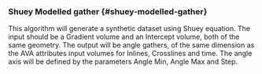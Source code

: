 ### Shuey Modelled gather {#shuey-modelled-gather}

This algorithm will generate a synthetic dataset using Shuey equation. The input should be a Gradient volume and an Intercept volume, both of the same geometry. The output will be angle gathers, of the same dimension as the AVA attributes input volumes for Inlines, Crosslines and time. The angle axis will be defined by the parameters Angle Min, Angle Max and Step.